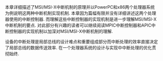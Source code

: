 本章详细描述了MSI/MSI-X中断机制的原理并以PowerPC和x86两个处理器系统为例说明这两种中断机制实现机制. 本章因为篇幅有限并没有详细讲述这两个处理器使用的中断控制器. 而理解这些中断控制器的实现机制是进一步理解MSI/MSI-X中断机制的要点. 对此部分有兴趣的读者可以继续阅读MPIC中断控制器和APIC中断控制器的实现机制以加深对MSI/MSI-X中断机制的理解. 

设备的中断处理是局部总线的设计难点和重要组成部分而中断处理的效率直接决定了局部总线的数据传送效率. 在一个处理器系统的设计与实现中中断处理的优化贯彻始终. 
